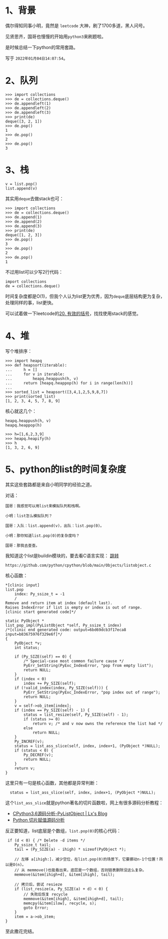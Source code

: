 # 1、背景
偶尔得知同事小明，竟然是 `leetcode` 大神，刷了1700多道，黑人问号。

见贤思齐，国哥也慢慢的开始用`python3`来刷题啦。

是时候总结一下python的常用套路。

写于 `2022年01月04日14:07:54`。

# 2、队列
```
>>> import collections
>>> de = collections.deque()
>>> de.appendleft(1)
>>> de.appendleft(2)
>>> de.appendleft(3)
>>> print(de)
deque([3, 2, 1])
>>> de.pop()
1
>>> de.pop()
2
>>> de.pop()
3
```

# 3、栈
```
v = list.pop()
list.append(v)
```
其实用`deque`去做stack也可：
```
>>> import collections
>>> de = collections.deque()
>>> de.append(1)
>>> de.append(2)
>>> de.append(3)
>>> print(de)
deque([1, 2, 3])
>>> de.pop()
3
>>> de.pop()
2
>>> de.pop()
1
```
不过用list可以少写2行代码：
```
import collections
de = collections.deque()
```
时间复杂度都是O(1)，但我个人认为list更为优秀，因为`deque`底层结构更为复杂，处理同样的事，list更快。

可以试着做一下leetcode的[20. 有效的括号](https://leetcode-cn.com/problems/valid-parentheses/)，找找使用stack的感觉。


# 4、堆
写个堆排序：
```
>>> import heapq
>>> def heapsort(iterable):
...     h = []
...     for v in iterable:
...         heapq.heappush(h, v)
...     return [heapq.heappop(h) for i in range(len(h))]
...
>>> sorted_list = heapsort([3,4,1,2,5,9,8,7])
>>> print(sorted_list)
[1, 2, 3, 4, 5, 7, 8, 9]
```
核心就这几个：
```
heapq.heappush(h, v)
heapq.heappop(h)

>>> h=[1,6,2,3,9]
>>> heapq.heapify(h)
>>> h
[1, 3, 2, 6, 9]
```

# 5、python的list的时间复杂度
其实这些套路都是来自小明同学的经验之道。 

对话：
```
国哥：我感觉可以用list来模拟队列和栈啊。

小明：list怎么模拟队列？

国哥：入队：list.append(v)，出队：list.pop(0)。

小明：那你知道list.pop(0)的复杂度吗？

国哥：那我去查查。
```

我知道这个list是buildin模块的，要去看C语言实现： [跳转](https://github.com/python/cpython/blob/main/Objects/listobject.c)
```
https://github.com/python/cpython/blob/main/Objects/listobject.c
```

核心函数：
```
*[clinic input]
list.pop
    index: Py_ssize_t = -1
    /
Remove and return item at index (default last).
Raises IndexError if list is empty or index is out of range.
[clinic start generated code]*/

static PyObject *
list_pop_impl(PyListObject *self, Py_ssize_t index)
/*[clinic end generated code: output=6bd69dcb3f17eca8 input=b83675976f329e6f]*/
{
    PyObject *v;
    int status;

    if (Py_SIZE(self) == 0) {
        /* Special-case most common failure cause */
        PyErr_SetString(PyExc_IndexError, "pop from empty list");
        return NULL;
    }
    if (index < 0)
        index += Py_SIZE(self);
    if (!valid_index(index, Py_SIZE(self))) {
        PyErr_SetString(PyExc_IndexError, "pop index out of range");
        return NULL;
    }
    v = self->ob_item[index];
    if (index == Py_SIZE(self) - 1) {
        status = list_resize(self, Py_SIZE(self) - 1);
        if (status >= 0)
            return v; /* and v now owns the reference the list had */
        else
            return NULL;
    }
    Py_INCREF(v);
    status = list_ass_slice(self, index, index+1, (PyObject *)NULL);
    if (status < 0) {
        Py_DECREF(v);
        return NULL;
    }
    return v;
}
```
这里只有一句是核心函数，其他都是异常判断：
```
  status = list_ass_slice(self, index, index+1, (PyObject *)NULL);
```

这个`list_ass_slice`就是python著名的切片函数啦，网上有很多源码分析教程：
* [CPython3.6源码分析-PyListObject | Lx's Blog](https://he11olx.com/2018/07/15/1.CPython3.6源码分析/1.3.Python列表对象/)
* [Python 切片赋值源码分析](https://cloud.tencent.com/developer/article/1397239)

反正要知道，list底层是个数组，`list.pop(0)`的核心代码：
```
 if (d < 0) { /* Delete -d items */
    Py_ssize_t tail;
    tail = (Py_SIZE(a) - ihigh) * sizeof(PyObject *);
    
    // 左移 a[ihigh:]，减少空位，在list.pop(0)的场景下，它要挪动n-1个位置！所以是O(n)。
    // 从 memmove()也能看出来，底层是一个数组，否则链表删除没这么复杂。
    memmove(&item[ihigh+d], &item[ihigh], tail);
    
    // 拷贝后，尝试 resieze
    if (list_resize(a, Py_SIZE(a) + d) < 0) {
        // 失败后恢复 recycle
        memmove(&item[ihigh], &item[ihigh+d], tail);
        memcpy(&item[ilow], recycle, s);
        goto Error;
    }
    item = a->ob_item;
}
```

至此撒花完结。